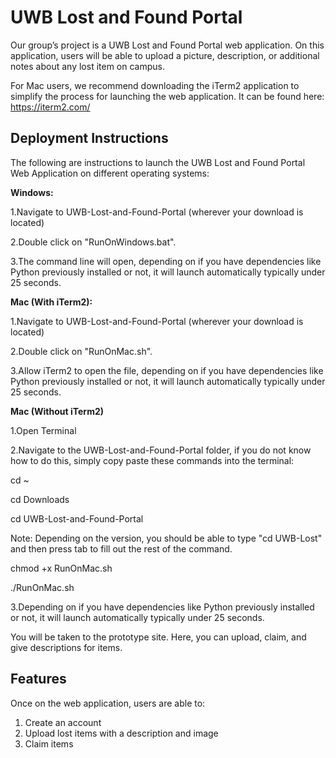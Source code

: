 # UWB Lost and Found Portal
Our group’s project is a UWB Lost and Found Portal web application. On this application, users will be able to upload a picture, description, or additional notes about any lost item on campus.  

For Mac users, we recommend downloading the iTerm2 application to simplify the process for launching the web application. It can be found here: https://iterm2.com/

## Deployment Instructions

The following are instructions to launch the UWB Lost and Found Portal Web Application on different operating systems:

**Windows:**

1.Navigate to UWB-Lost-and-Found-Portal (wherever your download is located)

2.Double click on "RunOnWindows.bat".

3.The command line will open, depending on if you have dependencies like Python previously installed or not, it will launch automatically typically under 25 seconds.

**Mac (With iTerm2):**

1.Navigate to UWB-Lost-and-Found-Portal (wherever your download is located)

2.Double click on "RunOnMac.sh".

3.Allow iTerm2 to open the file, depending on if you have dependencies like Python previously installed or not, it will launch automatically typically under 25 seconds.

**Mac (Without iTerm2)**

1.Open Terminal

2.Navigate to the UWB-Lost-and-Found-Portal folder, if you do not know how to do this, simply copy paste these commands into the terminal:

cd ~

cd Downloads

cd UWB-Lost-and-Found-Portal

Note: Depending on the version, you should be able to type "cd UWB-Lost" and then press tab to fill out the rest of the command.

chmod +x RunOnMac.sh

./RunOnMac.sh

3.Depending on if you have dependencies like Python previously installed or not, it will launch automatically typically under 25 seconds.

You will be taken to the prototype site. Here, you can upload, claim, and give descriptions for items.

## Features
Once on the web application, users are able to:

1. Create an account
2. Upload lost items with a description and image
3. Claim items
